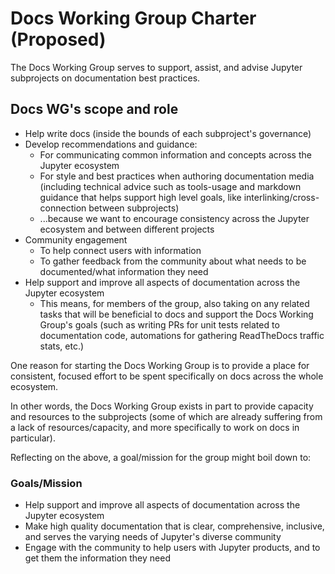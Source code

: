 # Docs Working Group Charter (Proposed)

The Docs Working Group serves to support, assist, and advise Jupyter subprojects on documentation best practices.

## Docs WG's scope and role

- Help write docs (inside the bounds of each subproject's governance)
- Develop recommendations and guidance:
	- For communicating common information and concepts across the Jupyter ecosystem
	- For style and best practices when authoring documentation media (including technical advice such as tools-usage and markdown guidance that helps support high level goals, like interlinking/cross-connection between subprojects)
	- ...because we want to encourage consistency across the Jupyter ecosystem and between different projects
- Community engagement
	- To help connect users with information
	- To gather feedback from the community about what needs to be documented/what information they need
- Help support and improve all aspects of documentation across the Jupyter ecosystem
	- This means, for members of the group, also taking on any related tasks that will be beneficial to docs and support the Docs Working Group's goals (such as writing PRs for unit tests related to documentation code, automations for gathering ReadTheDocs traffic stats, etc.)

One reason for starting the Docs Working Group is to provide a place for consistent, focused effort to be spent specifically on docs across the whole ecosystem.

In other words, the Docs Working Group exists in part to provide capacity and resources to the subprojects (some of which are already suffering from a lack of resources/capacity, and more specifically to work on docs in particular).

Reflecting on the above, a goal/mission for the group might boil down to:

### Goals/Mission

- Help support and improve all aspects of documentation across the Jupyter ecosystem
- Make high quality documentation that is clear, comprehensive, inclusive, and serves the varying needs of Jupyter's diverse community
- Engage with the community to help users with Jupyter products, and to get them the information they need
